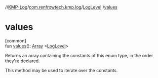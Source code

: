 //[KMP-Log](../../../index.md)/[com.renfrowtech.kmp.log](../index.md)/[LogLevel](index.md)
/[values](values.md)

# values

[common]\
fun [values](values.md)(): [Array](https://kotlinlang.org/api/latest/jvm/stdlib/kotlin/-array/index.html)
&lt;[LogLevel](index.md)&gt;

Returns an array containing the constants of this enum type, in the order they're declared.

This method may be used to iterate over the constants.

